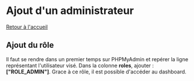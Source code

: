 # Ajout d\'un administrateur
[Retour à l'accueil](index.md)

## Ajout du rôle

Il faut se rendre dans un premier temps sur PHPMyAdmin et repérer la ligne représentant l'utilisateur visé. Dans la colonne **roles**, ajouter : **["ROLE_ADMIN"]**.
Grace à ce rôle, il est possible d'accéder au dashboard.

